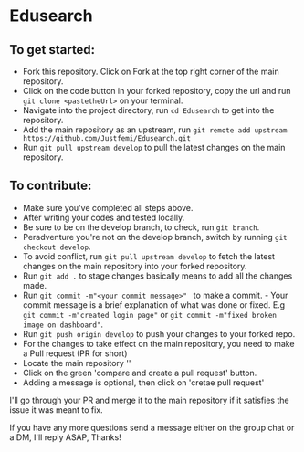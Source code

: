 # Edusearch

## To get started:
- Fork this repository. Click on Fork at the top right corner of the main repository.
- Click on the code button in your forked repository, copy the url and run `git clone <pastetheUrl>` on your terminal.
- Navigate into the project directory, run `cd Edusearch` to get into the repository.
- Add the main repository as an upstream, run `git remote add upstream https://github.com/Justfemi/Edusearch.git`
- Run `git pull upstream develop` to pull the latest changes on the main repository.

## To contribute:
- Make sure you've completed all steps above.
- After writing your codes and tested locally.
- Be sure to be on the develop branch, to check, run `git branch`.
- Peradventure you're not on the develop branch, switch by running `git checkout develop`.
- To avoid conflict, run `git pull upstream develop` to fetch the latest changes on the main repository into your forked repository.
- Run `git add .` to stage changes basically means to add all the changes made. 
- Run `git commit -m"<your commit message>" ` to make a commit. - Your commit message is a brief explanation of what was done or fixed. E.g `git commit -m"created login page"` or  `git commit -m"fixed broken image on dashboard"`.
- Run `git push origin develop` to push your changes to your forked repo.
- For the changes to take effect on the main repository, you need to make a Pull request (PR for short)
- Locate the main repository ''
- Click on the green 'compare and create a pull request' button.
- Adding a message is optional, then click on 'cretae pull request'

I'll go through your PR and merge it to the main repository if it satisfies the issue it was meant to fix.

If you have any more questions send a message either on the group chat or a DM, I'll reply ASAP, Thanks!

 
